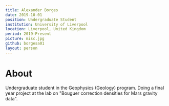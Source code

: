 ```yaml
---
title: Alexander Borges
date: 2019-10-01
position: Undergraduate Student
institution: University of Liverpool
location: Liverpool, United Kingdom
period: 2019-Present
picture: misc.jpg
github: borgesa01
layout: person
---
```


# About

Undergraduate student in the Geophysics (Geology) program.
Doing a final year project at the lab on
"Bouguer correction densities for Mars gravity data".
